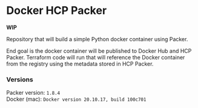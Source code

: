 # Docker HCP Packer

**WIP**

Repository that will build a simple Python docker container using Packer.

End goal is the docker container will be published to Docker Hub and HCP Packer. Terraform code will run that will reference the Docker container from the registry using the metadata stored in HCP Packer.

### Versions

Packer version: `1.8.4`\
Docker (mac): `Docker version 20.10.17, build 100c701`
